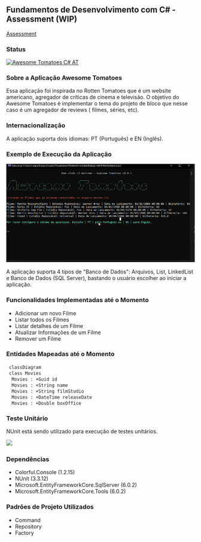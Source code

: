 ## Fundamentos de Desenvolvimento com C# - Assessment (WIP)

[Assessment](https://lms.infnet.edu.br/moodle/mod/assign/view.php?id=276211)

### Status

[![Awesome Tomatoes C# AT](https://github.com/msmagnanijr/csharp-mauricio-magnani/actions/workflows/build-csharp-at.yml/badge.svg)](https://github.com/msmagnanijr/csharp-mauricio-magnani/actions/workflows/build-csharp-at.yml)

### Sobre a Aplicação Awesome Tomatoes

Essa aplicação foi inspirada no Rotten Tomatoes que é um website americano, agregador de críticas de cinema e televisão. O objetivo do Awesome Tomatoes é implementar
o tema do projeto de bloco que nesse caso é um agregador de reviews ( filmes, séries, etc).

### Internacionalização

A aplicação suporta dois idiomas: PT (Português) e EN (Inglês).

### Exemplo de Execução da Aplicação

![](images/app.gif)


A aplicação suporta 4 tipos de "Banco de Dados": Arquivos, List, LinkedList e Banco de Dados (SQL Server), bastando o usuário escolher ao iniciar a aplicação.

### Funcionalidades Implementadas até o Momento

 - Adicionar um novo Filme
 - Listar todos os Filmes
 - Listar detalhes de um Filme
 - Atualizar Informações de um Filme
 - Remover um Filme

### Entidades Mapeadas até o Momento


```mermaid
 classDiagram
 class Movies
  Movies : +Guid id
  Movies : +String name
  Movies : +String filmStudio
  Movies : +DateTime releaseDate
  Movies : +Double boxOffice
```

### Teste Unitário

NUnit está sendo utilizado para execução de testes unitários.

![](images/nunit.png)

### Dependências

 - Colorful.Console (1.2.15)
 - NUnit (3.3.12)
 - Microsoft.EntityFrameworkCore.SqlServer (6.0.2)
 - Microsoft.EntityFrameworkCore.Tools (6.0.2)

### Padrões de Projeto Utilizados

 - Command
 - Repository
 - Factory
